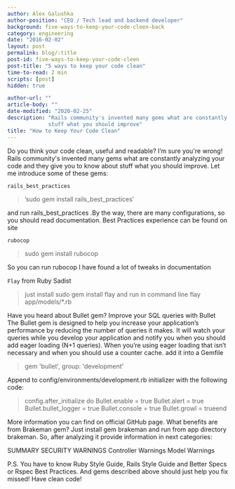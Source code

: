 ```yaml
---
author: Alex Galushka
author-position: "CEO / Tech lead and backend developer"
background: five-ways-to-keep-your-code-cleen-back
category: engineering
date: "2016-02-02"
layout: post
permalink: blog/:title
post-id: five-ways-to-keep-your-code-cleen
post-title: "5 ways to keep your code clean"
time-to-read: 2 min
scripts: [post]
hidden: true

author-url: ""
article-body: ""
date-modified: "2020-02-25"
description: "Rails community's invented many gems what are constantly analyzing your code and they give you to know about
             stuff what you should improve"
title: "How to Keep Your Code Clean"
---
```


Do you think your code clean, useful and readable? I’m sure you're wrong!
Rails community's invented many gems what are constantly analyzing your code and they give you to know about stuff what you should improve.
 Let me introduce some of these gems:

`rails_best_practices`

> ’sudo gem install rails_best_practices’

and run rails_best_practices .By the way, there are many configurations, so you should read documentation. Best Practices experience can be found on site


`rubocop`

> sudo gem install rubocop

So you can run rubocop
I have found a lot of tweaks in documentation

`Flay` from Ruby Sadist

> just install sudo gem install flay
and run in command line flay app/models/*.rb

Have you heard about Bullet gem?
Improve your SQL queries with Bullet
The Bullet gem is designed to help you increase your application’s performance by reducing the number of queries it makes. It will watch your queries while you develop your application and notify you when you should add eager loading (N+1 queries). When you’re using eager loading that isn’t necessary and when you should use a counter cache.
add it into a Gemfile

> gem 'bullet', group: 'development'

Append to config/environments/development.rb initializer with the following code:

> config.after_initialize do  Bullet.enable = true  Bullet.alert = true  Bullet.bullet_logger = true  Bullet.console = true  Bullet.growl = trueend

More information you can find on official GitHub page.
    What benefits are from Brakeman gem? Just install gem brakeman and run from app directory brakeman. So, after analyzing it provide information in next categories:

SUMMARY
SECURITY WARNINGS
Controller Warnings
Model Warnings

P.S.
You have to know Ruby Style Guide, Rails Style Guide and Better Specs or Rspec Best Practices. And gems described above should just help you fix missed!
Have clean code!
